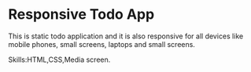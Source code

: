 <h1>Responsive Todo App</h1>
<p>This is static todo application and it is also responsive for all devices like mobile phones, small screens, laptops and small screens.</p>
<p>Skills:HTML,CSS,Media screen.</p>
